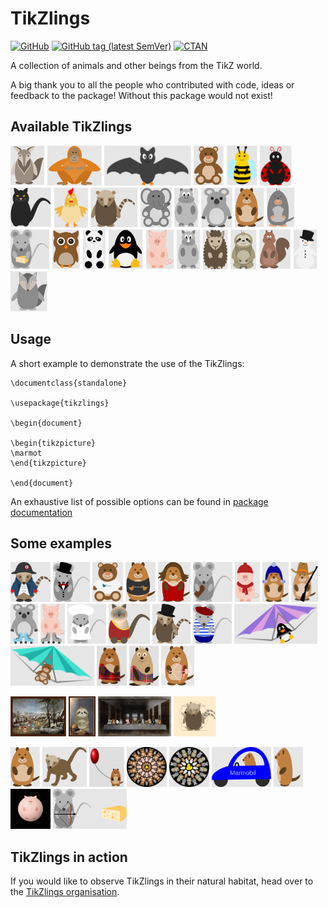 # TikZlings

[![GitHub](https://img.shields.io/github/license/samcarter/tikzlings.svg?color=blue)](http://www.latex-project.org/lppl.txt)
[![GitHub tag (latest SemVer)](https://img.shields.io/github/tag/samcarter/tikzlings.svg?label=current%20version)](https://github.com/samcarter/tikzlings/releases/latest)
[![CTAN](https://img.shields.io/ctan/v/tikzlings.svg)](https://ctan.org/pkg/tikzlings)

A collection of animals and other beings from the TikZ world.

A big thank you to all the people who contributed with code, ideas or feedback to the package! Without this package would not exist!

## Available TikZlings

<a href="./examples/anteater.tex"><img src="./examples/anteater.svg" alt="Anteater" height="64"></a>
<a href="./examples/ape.tex"><img src="./examples/ape.svg" alt="Ape" height="64"></a>
<a href="./examples/bat.tex"><img src="./examples/bat.svg" alt="Bat" height="64"></a>
<a href="./examples/bear.tex"><img src="./examples/bear.svg" alt="Bear" height="64"></a>
<a href="./examples/bee.tex"><img src="./examples/bee.svg" alt="Bee" height="64"></a>
<a href="./examples/bug.tex"><img src="./examples/bug.svg" alt="Bug" height="64"></a>
<a href="./examples/cat.tex"><img src="./examples/cat.svg" alt="Cat" height="64"></a>
<a href="./examples/chicken.tex"><img src="./examples/chicken.svg" alt="Chicken" height="64"></a>
<a href="./examples/coati.tex"><img src="./examples/coati.svg" alt="Coati" height="64"></a>
<a href="./examples/elephant.tex"><img src="./examples/elephant.svg" alt="Elephant" height="64"></a>
<a href="./examples/hippo.tex"><img src="./examples/hippo.svg" alt="Hippo" height="64"></a>
<a href="./examples/koala.tex"><img src="./examples/koala.svg" alt="Koala" height="64"></a>
<a href="./examples/marmot.tex"><img src="./examples/marmot.svg" alt="Marmot" height="64"></a>
<a href="./examples/mole.tex"><img src="./examples/mole.svg" alt="Mole" height="64"></a>
<a href="./examples/mouse.tex"><img src="./examples/mouse.svg" alt="Mouse" height="64"></a>
<a href="./examples/owl.tex"><img src="./examples/owl.svg" alt="Owl" height="64"></a>
<a href="./examples/panda.tex"><img src="./examples/panda.svg" alt="Panda" height="64"></a>
<a href="./examples/pingu.tex"><img src="./examples/pingu.svg" alt="Penguin" height="64"></a>
<a href="./examples/pig.tex"><img src="./examples/pig.svg" alt="Pig" height="64"></a>
<a href="./examples/rhino.tex"><img src="./examples/rhino.svg" alt="Rhino" height="64"></a>
<a href="./examples/sheep.tex"><img src="./examples/sheep.svg" alt="Sheep" height="64"></a>
<a href="./examples/sloth.tex"><img src="./examples/sloth.svg" alt="Sloth" height="64"></a>
<a href="./examples/squirrel.tex"><img src="./examples/squirrel.svg" alt="Squirrel" height="64"></a>
<a href="./examples/snowman.tex"><img src="./examples/snowman.svg" alt="Snowman" height="64"></a>
<a href="./examples/wolf.tex"><img src="./examples/wolf.svg" alt="Wolf" height="64"></a>

## Usage

A short example to demonstrate the use of the TikZlings:

```
\documentclass{standalone}

\usepackage{tikzlings}

\begin{document}

\begin{tikzpicture}
\marmot
\end{tikzpicture}	
	
\end{document}
```

An exhaustive list of possible options can be found in [package documentation](https://github.com/samcarter/tikzlings/blob/main/DOCUMENTATION.pdf)

## Some examples

<a href="./showcase/Napoleon.svg"><img src="./showcase/Napoleon.svg" alt="Napoleon" height="64"></a>
<a href="./showcase/Alfred_the_mouse.svg"><img src="./showcase/Alfred_the_mouse.svg" alt="Alfred the mouse" height="64"></a>
<a href="./showcase/Latex3_bear.svg"><img src="./showcase/Latex3_bear.svg" alt="Latex3 bear" height="64"></a>
<a href="./showcase/Marmot_geek.svg"><img src="./showcase/Marmot_geek.svg" alt="Marmot Geek" height="64"></a>
<a href="./showcase/Miss_marmot.svg"><img src="./showcase/Miss_marmot.svg" alt="Miss Marmot" height="64"></a>
<a href="./showcase/Mouse_chocolate.svg"><img src="./showcase/Mouse_chocolate.svg" alt="Mouse chocolate" height="64"></a>
<a href="./showcase/Winter_pig.svg"><img src="./showcase/Winter_pig.svg" alt="Winter pig" height="64"></a>
<a href="./showcase/Winter_marmot.svg"><img src="./showcase/Winter_marmot.svg" alt="Winter marmot" height="64"></a>
<a href="./showcase/Wild_west_marmot.svg"><img src="./showcase/Wild_west_marmot.svg" alt="Wild west marmot" height="64"></a>
<a href="./showcase/Roller_skates_koala.svg"><img src="./showcase/Roller_skates_koala.svg" alt="Roller skates koala" height="64"></a>
<a href="./showcase/Roller_skates_pig.svg"><img src="./showcase/Roller_skates_pig.svg" alt="Roller skates pig" height="64"></a>
<a href="./showcase/Nurse.svg"><img src="./showcase/Nurse.svg" alt="Nurse" height="64"></a>
<a href="./showcase/Aouda.svg"><img src="./showcase/Aouda.svg" alt="Princess Aouda" height="64"></a>
<a href="./showcase/Phileas_Fogg.svg"><img src="./showcase/Phileas_Fogg.svg" alt="Phileas Fogg" height="64"></a>
<a href="./showcase/Passepartout.svg"><img src="./showcase/Passepartout.svg" alt="Passepartout" height="64"></a>
<a href="./showcase/Hang_gliding_pingu.svg"><img src="./showcase/Hang_gliding_pingu.svg" alt="Hang gliding pingu" height="64"></a>
<a href="./showcase/Hang_gliding_bear.svg"><img src="./showcase/Hang_gliding_bear.svg" alt="Hang gliding bear" height="64"></a>
<a href="./showcase/Tartan.svg"><img src="./showcase/Tartan.png" alt="Tartan" height="64"></a>
<a href="./showcase/Haggis.svg"><img src="./showcase/Haggis.png" alt="Haggis" height="64"></a>
<a href="./showcase/Marmot_cupid.tex"><img src="./showcase/Marmot_cupid.svg" alt="Marmot cupid" height="64"></a>

<a href="./showcase/Bruegel.svg"><img src="./showcase/Bruegel.png" alt="Bruegel" height="64"></a>
<a href="./showcase/ElGreco.svg"><img src="./showcase/ElGreco.png" alt="ElGreco" height="64"></a>
<a href="./showcase/Last_supper.svg"><img src="./showcase/Last_supper.png" alt="Last Supper" height="64"></a>
<a href="./showcase/Vitruvian_coati.svg"><img src="./showcase/Vitruvian_coati.svg" alt="Vitruvian coati" height="64"></a>

<a href="./showcase/lt3marmot.tex"><img src="./showcase/lt3marmot.svg" alt="lt3marmot" height="64"></a>
<a href="./showcase/Coati_custom_body.tex"><img src="./showcase/Coati_custom_body.svg" alt="Custom Body Coati" height="64"></a>
<a href="./showcase/Jumping_marmot_ballon.tex"><img src="./showcase/Jumping_marmot_ballon.png" alt="Jumping Ballon Marmot" height="64"></a>
<a href="./showcase/Mandala.tex"><img src="./showcase/Mandala.svg" alt="Mandala" height="64"></a>
<a href="./showcase/Mandala2.tex"><img src="./showcase/Mandala2.svg" alt="Mandala" height="64"></a>
<a href="./showcase/Marmobil.svg"><img src="./showcase/Marmobil.svg" alt="Marmobil" height="64"></a>
<a href="./showcase/Marmot_side.svg"><img src="./showcase/Marmot_side.svg" alt="Marmot side" height="64"></a>
<a href="./showcase/Spherical_pig.tex"><img src="./showcase/Spherical_pig.png" alt="Spherical pig" height="64"></a>
<a href="./showcase/Rodent_Hood.tex"><img src="./showcase/Rodent_Hood.svg" alt="Rodent Hood" height="64"></a>

## TikZlings in action

If you would like to observe TikZlings in their natural habitat, head over to the [TikZlings organisation](https://github.com/TikZlings/).
